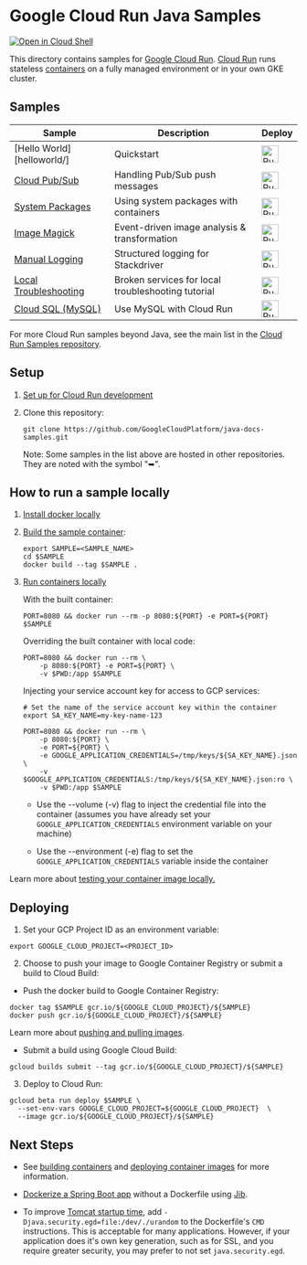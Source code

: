 # Google Cloud Run Java Samples

[![Open in Cloud Shell][shell_img]][shell_link]

[shell_img]: http://gstatic.com/cloudssh/images/open-btn.png
[shell_link]: https://console.cloud.google.com/cloudshell/open?git_repo=https://github.com/GoogleCloudPlatform/java-docs-samples&page=editor&open_in_editor=blog/README.md

This directory contains samples for [Google Cloud Run](https://cloud.run). [Cloud Run][run_docs] runs stateless [containers](https://cloud.google.com/containers/) on a fully managed environment or in your own GKE cluster.

## Samples

|           Sample                |        Description       |     Deploy    |
| ------------------------------- | ------------------------ | ------------- |
|[Hello World][helloworld/] | Quickstart | [<img src="https://storage.googleapis.com/cloudrun/button.svg" alt="Run on Google Cloud" height="30">][run_button_helloworld] |
|[Cloud Pub/Sub](pubsub/) | Handling Pub/Sub push messages | [<img src="https://storage.googleapis.com/cloudrun/button.svg" alt="Run on Google Cloud" height="30">][run_button_pubsub] |
|[System Packages](system-package/) | Using system packages with containers | [<img src="https://storage.googleapis.com/cloudrun/button.svg" alt="Run on Google Cloud" height="30">][run_button_sys_package] |
|[Image Magick](image-processing/) | Event-driven image analysis & transformation | [<img src="https://storage.googleapis.com/cloudrun/button.svg" alt="Run on Google Cloud" height="30">][run_button_image] |
|[Manual Logging](logging-manual/) | Structured logging for Stackdriver | [<img src="https://storage.googleapis.com/cloudrun/button.svg" alt="Run on Google Cloud" height="30">][run_button_log] |
|[Local Troubleshooting](hello-broken/) | Broken services for local troubleshooting tutorial | [<img src="https://storage.googleapis.com/cloudrun/button.svg" alt="Run on Google Cloud" height="30">][run_button_broken] |
|[Cloud SQL (MySQL)][mysql]        | Use MySQL with Cloud Run | [<img src="https://storage.googleapis.com/cloudrun/button.svg" alt="Run on Google Cloud" height="30">][run_button_sql] |

For more Cloud Run samples beyond Java, see the main list in the [Cloud Run Samples repository](https://github.com/GoogleCloudPlatform/cloud-run-samples).

## Setup

1. [Set up for Cloud Run development](https://cloud.google.com/run/docs/setup)

2. Clone this repository:

    ```
    git clone https://github.com/GoogleCloudPlatform/java-docs-samples.git
    ```

    Note: Some samples in the list above are hosted in other repositories. They are noted with the symbol "&#10149;".


## How to run a sample locally

1. [Install docker locally](https://docs.docker.com/install/)

2. [Build the sample container](https://cloud.google.com/run/docs/building/containers#building_locally_and_pushing_using_docker):

    ```
    export SAMPLE=<SAMPLE_NAME>
    cd $SAMPLE
    docker build --tag $SAMPLE .
    ```

3. [Run containers locally](https://cloud.google.com/run/docs/testing/local)

    With the built container:

    ```
    PORT=8080 && docker run --rm -p 8080:${PORT} -e PORT=${PORT} $SAMPLE
    ```

    Overriding the built container with local code:

    ```
    PORT=8080 && docker run --rm \
        -p 8080:${PORT} -e PORT=${PORT} \
        -v $PWD:/app $SAMPLE
    ```

    Injecting your service account key for access to GCP services:

    ```
    # Set the name of the service account key within the container
    export SA_KEY_NAME=my-key-name-123

    PORT=8080 && docker run --rm \
        -p 8080:${PORT} \
        -e PORT=${PORT} \
        -e GOOGLE_APPLICATION_CREDENTIALS=/tmp/keys/${SA_KEY_NAME}.json \
        -v $GOOGLE_APPLICATION_CREDENTIALS:/tmp/keys/${SA_KEY_NAME}.json:ro \
        -v $PWD:/app $SAMPLE
    ```

    * Use the --volume (-v) flag to inject the credential file into the container
      (assumes you have already set your `GOOGLE_APPLICATION_CREDENTIALS`
      environment variable on your machine)

    * Use the --environment (-e) flag to set the `GOOGLE_APPLICATION_CREDENTIALS`
      variable inside the container

Learn more about [testing your container image locally.][testing]

## Deploying

1. Set your GCP Project ID as an environment variable:
```
export GOOGLE_CLOUD_PROJECT=<PROJECT_ID>
```

2. Choose to push your image to Google Container Registry or submit a build to
Cloud Build:
  *  Push the docker build to Google Container Registry:
  ```
  docker tag $SAMPLE gcr.io/${GOOGLE_CLOUD_PROJECT}/${SAMPLE}
  docker push gcr.io/${GOOGLE_CLOUD_PROJECT}/${SAMPLE}
  ```
  Learn more about [pushing and pulling images][push-pull].

  * Submit a build using Google Cloud Build:
  ```
  gcloud builds submit --tag gcr.io/${GOOGLE_CLOUD_PROJECT}/${SAMPLE}
  ```

3. Deploy to Cloud Run:
```
gcloud beta run deploy $SAMPLE \
  --set-env-vars GOOGLE_CLOUD_PROJECT=${GOOGLE_CLOUD_PROJECT}  \
  --image gcr.io/${GOOGLE_CLOUD_PROJECT}/${SAMPLE}
```

## Next Steps
* See [building containers][run_build] and [deploying container images][run_deploy]
  for more information.

* [Dockerize a Spring Boot app][jib-tutorial] without a Dockerfile using [Jib][jib].

* To improve [Tomcat startup time][startup], add
  `-Djava.security.egd=file:/dev/./urandom` to the Dockerfile's `CMD`
  instructions. This is acceptable for many applications. However, if your
  application does it's own key generation, such as for SSL, and you require
  greater security, you may prefer to not set `java.security.egd`.


[run_docs]: https://cloud.google.com/run/docs/
[run_build]: https://cloud.google.com/run/docs/building/containers
[run_deploy]: https://cloud.google.com/run/docs/deploying
[run_button_helloworld]: https://deploy.cloud.run/?git_repo=https://github.com/GoogleCloudPlatform/java-docs-samples&dir=run/helloworld
[run_button_broken]: https://deploy.cloud.run/?git_repo=https://github.com/GoogleCloudPlatform/java-docs-samples&dir=run/hello-broken
[run_button_image]: https://deploy.cloud.run/?git_repo=https://github.com/GoogleCloudPlatform/java-docs-samples&dir=run/image-processing
[run_button_log]: https://deploy.cloud.run/?git_repo=https://github.com/GoogleCloudPlatform/java-docs-samples&dir=run/logging-manual
[run_button_pubsub]: https://deploy.cloud.run/?git_repo=https://github.com/GoogleCloudPlatform/java-docs-samples&dir=run/pubsub
[run_button_sys_package]: https://deploy.cloud.run/?git_repo=https://github.com/GoogleCloudPlatform/java-docs-samples&dir=run/system-package
[push-pull]: https://cloud.google.com/container-registry/docs/pushing-and-pulling
[jib]: https://github.com/GoogleContainerTools/jib
[jib-tutorial]: https://github.com/GoogleContainerTools/jib/tree/master/examples/spring-boot
[startup]: https://cwiki.apache.org/confluence/display/TOMCAT/HowTo+FasterStartUp
[testing]: https://cloud.google.com/run/docs/testing/local#running_locally_using_docker_with_access_to_services
[mysql]: ../cloud-sql/mysql/servlet
[run_button_sql]: https://deploy.cloud.run/?git_repo=https://github.com/GoogleCloudPlatform/java-docs-samples&dir=cloud-sql/mysql/servlet
